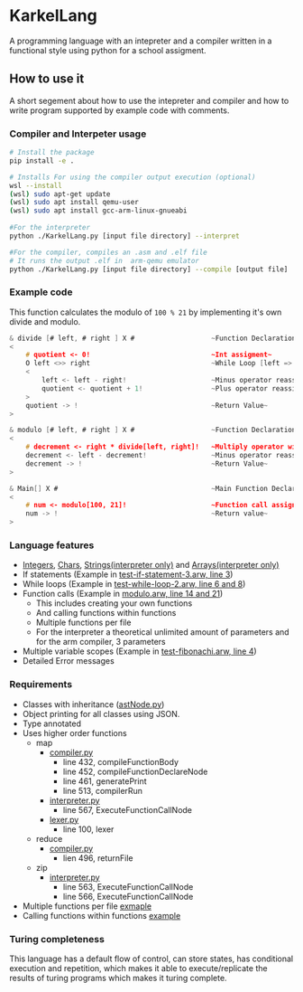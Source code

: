 # KarkelLang
A programming language with an intepreter and a compiler written in a functional style using python for a school assigment.

## How to use it
A short segement about how to use the intepreter and compiler and how to write program supported by example code with comments.

### Compiler and Interpeter usage

```sh
# Install the package
pip install -e .

# Installs For using the compiler output execution (optional)
wsl --install
(wsl) sudo apt-get update
(wsl) sudo apt install qemu-user
(wsl) sudo apt install gcc-arm-linux-gnueabi
 
#For the interpreter
python ./KarkelLang.py [input file directory] --interpret

#For the compiler, compiles an .asm and .elf file 
# It runs the output .elf in  arm-qemu emulator
python ./KarkelLang.py [input file directory] --compile [output file]
```

### Example code

This function calculates the modulo of ```100 % 21``` by implementing it's own divide and modulo.
```c
& divide [# left, # right ] X #                   ~Function Declaration, return int~
<
    # quotient <- 0!                              ~Int assigment~
    O left <>> right                              ~While Loop [left => right]~
    <
        left <- left - right!                     ~Minus operator reassignment~
        quotient <- quotient + 1!                 ~Plus operator reassignment~
    >
    quotient -> !                                 ~Return Value~
>

& modulo [# left, # right ] X #                   ~Function Declaration, return int~
<
    # decrement <- right * divide[left, right]!   ~Multiply operator with function call~ 
    decrement <- left - decrement!                ~Minus operator reassignment~              
    decrement -> !                                ~Return Value~
>

& Main[] X #                                      ~Main Function Declaration~
<
    # num <- modulo[100, 21]!                     ~Function call assignment int~
    num -> !                                      ~Return value~
>

```



### Language features

- [Integers](tests/test-int-operator-multiply-1.arw), [Chars](tests/test-print-char.arw), [Strings(interpreter only)](tests/test-string-add-3.arw) and [Arrays(interpreter only)](tests/test-array-1.arw)
- If statements (Example in [test-if-statement-3.arw, line 3](./tests/test-if-statement-3.arw))
- While loops (Example in [test-while-loop-2.arw, line 6 and 8](./tests/test-while-loop-2.arw))
- Function calls (Example in [modulo.arw, line 14 and 21](./tests/modulo.arw))
  - This includes creating your own functions
  - And calling functions within functions
  - Multiple functions per file
  - For the interpreter a theoretical unlimited amount of parameters and for the arm compiler, 3 parameters
- Multiple variable scopes (Example in [test-fibonachi.arw, line 4](./tests/fibonachi.arw))
- Detailed Error messages

### Requirements

- Classes with inheritance ([astNode.py](./astNode.py))
- Object printing for all classes using JSON.
- Type annotated
- Uses higher order functions
  - map
    - [compiler.py](./compiler.py) 
      - line 432, compileFunctionBody
      - line 452, compileFunctionDeclareNode
      - line 461, generatePrint
      - line 513, compilerRun
    - [interpreter.py](./interpreter.py)
      - line 567, ExecuteFunctionCallNode
    - [lexer.py](./interpreter.py)
      - line 100, lexer
  - reduce
    - [compiler.py](./compiler.py) 
      - lien 496, returnFile
  - zip
    - [interpreter.py](./interpreter.py)
      - line 563, ExecuteFunctionCallNode
      - line 566, ExecuteFunctionCallNode
- Multiple functions per file [exmaple](tests/modulo.arw)
- Calling functions within functions [example](tests/test-fibonachi.arw)


### Turing completeness

This language has a default flow of control, can store states, has conditional execution and repetition, which makes it able to execute/replicate the results of turing programs which makes it turing complete. 

